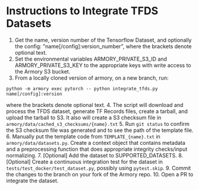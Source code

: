 # Instructions to Integrate TFDS Datasets

1. Get the name, version number of the Tensorflow Dataset, and optionally the config: "name[/config]:version_number", where the brackets denote optional text.
2. Set the environmental variables ARMORY_PRIVATE_S3_ID and ARMORY_PRIVATE_S3_KEY to the appropriate keys with write access to the Armory S3 bucket. 
3. From a locally cloned version of armory, on a new branch, run:
```
python -m armory exec pytorch -- python integrate_tfds.py name[/config]:version
```
where the brackets denote optional text.
4. The script will download and process the TFDS dataset, generate TF Records files, create a tarball, and upload the tarball to S3. It also will create a S3 checksum file in ```armory/data/cached_s3_checksums/{name}.txt```
5. Run ```git status``` to confirm the S3 checksum file was generated and to see the path of the template file.
6. Manually put the template code from ```TEMPLATE_{name}.txt``` in ```armory/data/datasets.py```. Create a context object that contains metadata and a preprocessing function that does appropriate integrity checks/input normalizing.
7. [Optional] Add the dataset to SUPPORTED_DATASETS.
8. [Optional] Create a continuous integration test for the dataset in ```tests/test_docker/test_dataset.py```, possibly using ```pytest.skip```.
9. Commit the changes to the branch on your fork of the Armory repo.
10. Open a PR to integrate the dataset.
